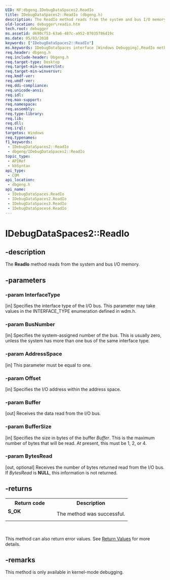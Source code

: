 ```yaml
---
UID: NF:dbgeng.IDebugDataSpaces2.ReadIo
title: IDebugDataSpaces2::ReadIo (dbgeng.h)
description: The ReadIo method reads from the system and bus I/O memory.
old-location: debugger\readio.htm
tech.root: debugger
ms.assetid: d690cf53-63a6-487c-a952-07035786d19c
ms.date: 05/03/2018
keywords: ["IDebugDataSpaces2::ReadIo"]
ms.keywords: IDebugDataSpaces interface [Windows Debugging],ReadIo method, IDebugDataSpaces2 interface [Windows Debugging],ReadIo method, IDebugDataSpaces2.ReadIo, IDebugDataSpaces2::ReadIo, IDebugDataSpaces3 interface [Windows Debugging],ReadIo method, IDebugDataSpaces3::ReadIo, IDebugDataSpaces4 interface [Windows Debugging],ReadIo method, IDebugDataSpaces4::ReadIo, IDebugDataSpaces::ReadIo, IDebugDataSpaces_a6189a47-dc48-44cf-aadd-61769085ebc5.xml, ReadIo, ReadIo method [Windows Debugging], ReadIo method [Windows Debugging],IDebugDataSpaces interface, ReadIo method [Windows Debugging],IDebugDataSpaces2 interface, ReadIo method [Windows Debugging],IDebugDataSpaces3 interface, ReadIo method [Windows Debugging],IDebugDataSpaces4 interface, dbgeng/IDebugDataSpaces2::ReadIo, dbgeng/IDebugDataSpaces3::ReadIo, dbgeng/IDebugDataSpaces4::ReadIo, dbgeng/IDebugDataSpaces::ReadIo, debugger.readio
req.header: dbgeng.h
req.include-header: Dbgeng.h
req.target-type: Desktop
req.target-min-winverclnt: 
req.target-min-winversvr: 
req.kmdf-ver: 
req.umdf-ver: 
req.ddi-compliance: 
req.unicode-ansi: 
req.idl: 
req.max-support: 
req.namespace: 
req.assembly: 
req.type-library: 
req.lib: 
req.dll: 
req.irql: 
targetos: Windows
req.typenames: 
f1_keywords:
 - IDebugDataSpaces2::ReadIo
 - dbgeng/IDebugDataSpaces2::ReadIo
topic_type:
 - APIRef
 - kbSyntax
api_type:
 - COM
api_location:
 - dbgeng.h
api_name:
 - IDebugDataSpaces.ReadIo
 - IDebugDataSpaces2.ReadIo
 - IDebugDataSpaces3.ReadIo
 - IDebugDataSpaces4.ReadIo
---
```


# IDebugDataSpaces2::ReadIo


## -description

The <b>ReadIo</b> method reads from the system and bus I/O memory.

## -parameters

### -param InterfaceType 

[in]
Specifies the interface type of the I/O bus.  This parameter may take values in the INTERFACE_TYPE enumeration defined in wdm.h.

### -param BusNumber 

[in]
Specifies the system-assigned number of the bus.  This is usually zero, unless the system has more than one bus of the same interface type.

### -param AddressSpace 

[in]
This parameter must be equal to one.

### -param Offset 

[in]
Specifies the I/O address within the address space.

### -param Buffer 

[out]
Receives the data read from the I/O bus.

### -param BufferSize 

[in]
Specifies the size in bytes of the buffer <i>Buffer</i>.  This is the maximum number of bytes that will be read.  At present, this must be 1, 2, or 4.

### -param BytesRead 

[out, optional]
Receives the number of bytes returned read from the I/O bus.  If <i>BytesRead</i> is <b>NULL</b>, this information is not returned.

## -returns

<table>
<tr>
<th>Return code</th>
<th>Description</th>
</tr>
<tr>
<td width="40%">
<dl>
<dt><b>S_OK</b></dt>
</dl>
</td>
<td width="60%">
The method was successful.

</td>
</tr>
</table>
 

This method can also return error values.  See <a href="/windows-hardware/drivers/debugger/hresult-values">Return Values</a> for more details.

## -remarks

This method is only available in kernel-mode debugging.